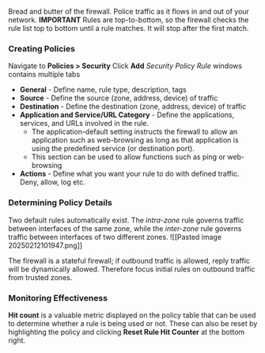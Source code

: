 Bread and butter of the firewall. Police traffic as it flows in and out of your network.
**IMPORTANT** Rules are top-to-bottom, so the firewall checks the rule list top to bottom until a rule matches. It will stop after the first match.
### Creating Policies
Navigate to **Policies > Security** Click **Add**
*Security Policy Rule* windows contains multiple tabs
- **General** - Define name, rule type, description, tags
- **Source** - Define the source (zone, address, device) of traffic 
- **Destination** - Define the destination (zone, address, device) of traffic
- **Application and Service/URL Category** - Define the applications, services, and URLs involved in the rule.
	- The application-default setting instructs the firewall to allow an application such as web-browsing as long as that application is using the predefined service (or destination port).
	- This section can be used to allow functions such as ping or web-browsing
- **Actions** - Define what you want your rule to do with defined traffic. Deny, allow, log etc.

### Determining Policy Details
Two default rules automatically exist. The *intra-zone* rule governs traffic between interfaces of the same zone, while the *inter-zone* rule governs traffic between interfaces of two different zones.
![[Pasted image 20250212101947.png]]

The firewall is a stateful firewall; if outbound traffic is allowed, reply traffic will be dynamically allowed. Therefore focus initial rules on outbound traffic from trusted zones.
### Monitoring Effectiveness
**Hit count** is a valuable metric displayed on the policy table that can be used to determine whether a rule is being used or not. These can also be reset by highlighting the policy and clicking **Reset Rule Hit Counter** at the bottom right.

